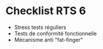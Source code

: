 # Checklist RTS 6

- Stress tests réguliers
- Tests de conformité fonctionnelle
- Mécanisme anti "fat-finger"
